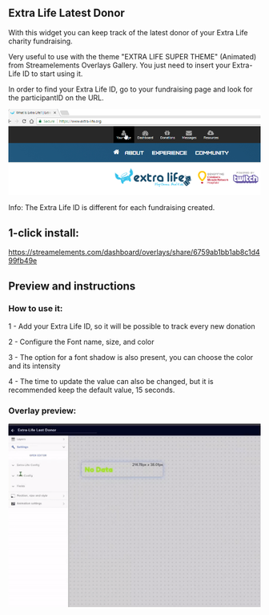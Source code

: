 <h2 id="widget-name" class="widget-name">Extra Life Latest Donor</h2>

<p id="description" class="description">With this widget you can keep track of the latest donor of your Extra Life charity fundraising.</p>
<p>Very useful to use with the theme "EXTRA LIFE SUPER THEME" (Animated) from Streamelements Overlays Gallery. You just need to insert your Extra-Life ID to start using it.</p>
<p>In order to find your Extra Life ID, go to your fundraising page and look for the participantID on the URL.</p>

<img src="https://raw.githubusercontent.com/c4ldas/streamelements-widgets/main/extra-life-latest-donor/participantID.gif" alt="Participant ID">

<p>Info: The Extra Life ID is different for each fundraising created.</p>

<h2>1-click install:</h2>
<p><a href="https://streamelements.com/dashboard/overlays/share/6759ab1bb1ab8c1d499fb49e">https://streamelements.com/dashboard/overlays/share/6759ab1bb1ab8c1d499fb49e</a></p>

<h2>Preview and instructions</h2>

<h3>How to use it:</h3>
<p>1 - Add your Extra Life ID, so it will be possible to track every new donation</p>
<p>2 - Configure the Font name, size, and color</p>
<p>3 - The option for a font shadow is also present, you can choose the color and its intensity</p>
<p>4 - The time to update the value can also be changed, but it is recommended keep the default value, 15 seconds.</p>

<h3>Overlay preview:</h3>

<p><img src="https://raw.githubusercontent.com/c4ldas/streamelements-widgets/main/extra-life-latest-donor/widget.gif" alt="Overlay Preview"></p>
